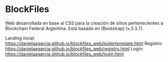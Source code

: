 # BlockFiles

Web desarrollada en base al CSS para la creación de sitios pertenecientes a Blockchain Federal Argentina. Está basado en [Bootstrap] (v.3.3.7).

Landing incial: https://danielaagarcia.github.io/blockfiles_web/boilertemplate.html
Registro: https://danielaagarcia.github.io/blockfiles_web/registro.html
Login: https://danielaagarcia.github.io/blockfiles_web/login.html
